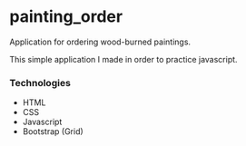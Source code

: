 # painting_order
Application for ordering wood-burned paintings.

This simple application I made in order to practice javascript.

<h3>Technologies</h3>
<ul>
  <li>HTML</li>
  <li>CSS</li>
  <li>Javascript</li>
  <li>Bootstrap (Grid)</li>
</ul>
